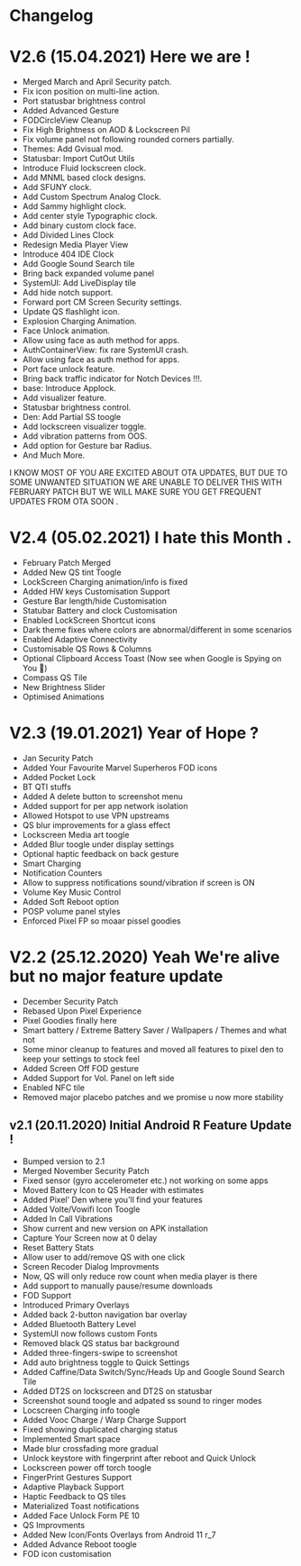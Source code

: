 # Changelog


  # V2.6 (15.04.2021) Here we are ! 
  
 - Merged March and April Security patch.
 - Fix icon position on multi-line action.
 - Port statusbar brightness control
 - Added Advanced Gesture
 - FODCircleView Cleanup
 - Fix High Brightness on AOD & Lockscreen Pil
 - Fix volume panel not following rounded corners partially.
 - Themes: Add Gvisual mod.
 - Statusbar: Import CutOut Utils
 - Introduce Fluid lockscreen clock.
 - Add MNML based clock designs.
 - Add SFUNY clock.
 - Add Custom Spectrum Analog Clock.
 - Add Sammy highlight clock.
 - Add center style Typographic clock.
 - Add binary custom clock face.
 - Add Divided Lines Clock
 - Redesign Media Player View
 - Introduce 404 IDE Clock
 - Add Google Sound Search tile
 - Bring back expanded volume panel
 - SystemUI: Add LiveDisplay tile 
 - Add hide notch support.
 - Forward port CM Screen Security settings.
 - Update QS flashlight icon.
 - Explosion Charging Animation.
 - Face Unlock animation.
 - Allow using face as auth method for apps.
 - AuthContainerView: fix rare SystemUI crash.
 - Allow using face as auth method for apps.
 - Port face unlock feature.
 - Bring back traffic indicator for Notch Devices !!!.
 - base: Introduce Applock.
 - Add visualizer feature.
 - Statusbar brightness control.
 - Den: Add Partial SS toogle
 - Add lockscreen visualizer toggle.
 - Add vibration patterns from OOS.
 - Add option for Gesture bar Radius.
 - And Much More. 
  
  
  
I KNOW MOST OF YOU ARE EXCITED ABOUT OTA UPDATES, BUT DUE TO SOME UNWANTED SITUATION WE ARE UNABLE TO DELIVER THIS WITH FEBRUARY PATCH BUT WE WILL MAKE SURE YOU GET FREQUENT UPDATES FROM OTA SOON .


 # V2.4 (05.02.2021) I hate this Month . 

 - February Patch Merged
 - Added New QS tint Toogle
 - LockScreen Charging animation/info is fixed 
 - Added HW keys Customisation Support 
 - Gesture Bar length/hide Customisation 
 - Statubar Battery and clock Customisation 
 - Enabled LockScreen Shortcut icons
 - Dark theme fixes where colors are abnormal/different in some scenarios
 - Enabled Adaptive Connectivity 
 - Customisable QS Rows & Columns
 - Optional Clipboard Access Toast (Now see when Google is Spying on You 👀)
 - Compass QS Tile
 - New Brightness Slider
 - Optimised Animations


 # V2.3 (19.01.2021) Year of Hope ? 
 
 - Jan Security Patch 
 - Added Your Favourite Marvel Superheros FOD icons
 - Added Pocket Lock 
 - BT QTI stuffs 
 - Added A delete button to screenshot menu
 - Added support for per app network isolation
 - Allowed Hotspot to use VPN upstreams
 - QS blur improvements for a glass effect 
 - Lockscreen Media art toogle
 - Added Blur toogle under display settings
 - Optional haptic feedback on back gesture
 - Smart Charging 
 - Notification Counters
 - Allow to suppress notifications sound/vibration if screen is ON
 - Volume Key Music Control
 - Added Soft Reboot option
 - POSP volume panel styles
 - Enforced Pixel FP so moaar pissel goodies


# V2.2 (25.12.2020) Yeah We're alive but no major feature update 

 - December Security Patch
 - Rebased Upon Pixel Experience
 - Pixel Goodies finally here
 - Smart battery / Extreme Battery Saver / Wallpapers / Themes and what not
 - Some minor cleanup to features and moved all features to pixel den to keep your settings to stock feel
 - Added Screen Off FOD gesture
 - Added Support for Vol. Panel on left side
 - Enabled NFC tile
 - Removed major placebo patches and we promise u now more stability 


## v2.1 (20.11.2020) Initial Android R Feature Update !
  
 - Bumped version to 2.1
 - Merged November Security Patch 
 - Fixed sensor (gyro accelerometer etc.) not working on some apps
 - Moved Battery Icon to QS Header with estimates
 - Added Pixel' Den where you'll find your features
 - Added Volte/Vowifi Icon Toogle 
 - Added In Call Vibrations
 - Show current and new version on APK installation  
 - Capture Your Screen now at 0 delay 
 - Reset Battery Stats
 - Allow user to add/remove QS with one click 
 - Screen Recoder Dialog Improvments 
 - Now, QS will only reduce row count when media player is there
 - Add support to manually pause/resume downloads
 - FOD Support
 - Introduced Primary Overlays 
 - Added back 2-button navigation bar overlay 
 - Added Bluetooth Battery Level 
 - SystemUI now follows custom Fonts
 - Removed black QS status bar background
 - Added three-fingers-swipe to screenshot
 - Add auto brightness toggle to Quick Settings
 - Added Caffine/Data Switch/Sync/Heads Up and Google Sound Search Tile
 - Added DT2S on lockscreen and DT2S on statusbar
 - Screenshot sound toogle and adpated ss sound to ringer modes
 - Locscreen Charging info toogle 
 - Added Vooc Charge / Warp Charge Support
 - Fixed showing duplicated charging status 
 - Implemented Smart space 
 - Made blur crossfading more gradual
 - Unlock keystore with fingerprint after reboot and Quick Unlock 
 - Lockscreen power off torch toogle
 - FingerPrint Gestures Support
 - Adaptive Playback Support
 - Haptic Feedback to QS tiles
 - Materialized Toast notifications
 - Added Face Unlock Form PE 10
 - QS Improvments
 - Added New Icon/Fonts Overlays from Android 11 r_7
 - Added Advance Reboot toogle
 - FOD icon customisation
